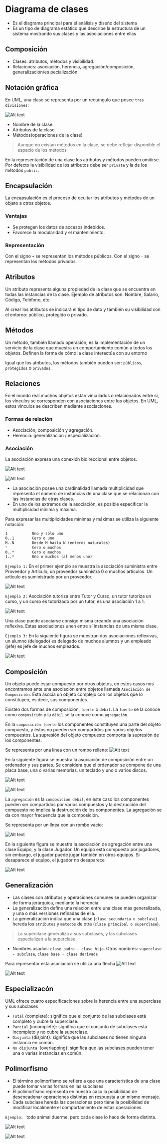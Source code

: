# Diagrama de clases

- Es el diagrama principal para el análisis y diseño del sistema
- Es un tipo de diagrama estático que describe la estructura de un sistema mostrando sus clases y las asociaciones entre ellas

## Composición

- Clases: atributos, métodos y visibilidad.
- Relaciones: asociación, herencia, agregación/composición, generalización/es	pecialización.

## Notación gráfica

En UML, una clase se representa por un rectángulo que posee `tres divisiones`:

![Alt text](image-8.png)

- Nombre de la clase.				
- Atributos de la clase.
- Métodos(operaciones de la clase)

> Aunque no existan métodos en la clase, se debe reflejar disponible el espacio de los métodos

En la representación de una clase los atributos y métodos pueden omitirse. Por defecto la visibilidad de los atributos debe ser `private` y la de los métodos `public`.

## Encapsulación

La encapsulación es el proceso de ocultar los atributos y métodos de un objeto a otros objetos.

### Ventajas

- Se protegen los datos de accesos indebidos.
- Favorece la modularidad y el mantenimiento.


### Representación

Con el signo `+` se representan los métodos públicos.
Con el signo `-` se representan los métodos privados.

## Atributos

Un atributo representa alguna propiedad de la clase que se encuentra en todas las instancias de la clase. Ejemplo de atributos son: Nombre, Salario, Código, Teléfono, etc. 

Al crear los atributos se indicará el tipo de dato y también su visibilidad con el entorno: público, protegido o privado.

## Métodos

Un método, también llamado operación, es la implementación de un servicio de la clase que muestra un comportamiento común a todos los objetos. Definen la forma de cómo la clase interactúa con su entorno

Igual que los atributos, los métodos también pueden ser: `públicos`, `protegidos` o `privados`.

## Relaciones

En el mundo real muchos objetos están vinculados o relacionados entre sí, los vínculos se corresponden con asociaciones entre los objetos. En UML, estos vínculos se describen mediante asociaciones.

### Formas de relación

- Asociación, composición y agregación.
- Herencia: generalización / especialización.


### Asociación

 La asociación expresa una conexión bidireccional entre objetos.

 ![Alt text](image-9.png)

 ![Alt text](image-10.png)

-  La asociación posee una cardinalidad llamada multiplicidad que representa el número de instancias de una clase que se relacionan con las instancias de otras clases.
- En uno de los extremos de la asociación, es posible especificar la multiplicidad mínima y máxima.

Para expresar las multiplicidades mínimas y máximas se utiliza la siguiente notación:

```MarkDown
1			Uno y sólo uno
0..1		Cero o uno
M..N	    Desde M hasta N (enteros naturales)
*			Cero o muchos
0..*		Cero o muchos
1..*		Uno o muchos (al menos uno)
```

`Ejemplo 1:` En el primer ejemplo se muestra la asociación suministra entre Proveedor y Artículo, un proveedor suministra 0 o muchos artículos. Un artículo es suministrado por un proveedor.

![Alt text](image-11.png)


`Ejemplo 2:` Asociación tutoriza entre Tutor y Curso, un tutor tutoriza un curso, y un curso es tutorizado por un tutor, es una asociación 1 a 1.

![Alt text](image-12.png)

Una clase puede asociarse consigo misma creando una asociación reflexiva. Estas asociaciones unen entre sí instancias de una misma clase.

`Ejemplo 3:` En la siguiente figura se muestran dos asociaciones reflexivas, un alumno (delegado) es delegado de muchos alumnos y un empleado (jefe) es jefe de muchos empleados.

![Alt text](image-13.png)

## Composición 

Un objeto puede estar compuesto por otros objetos, en estos casos nos encontramos ante una asociación entre objetos llamada `Asociación de Composición`. Ésta asocia un objeto complejo con los objetos que lo constituyen, es decir, sus componentes. 

Existen dos formas de composición, `fuerte` o `débil`. La `fuerte` se la conoce como `composición` y la `débil` se la conoce como `agregación`.

En la `composición fuerte` los componentes constituyen una parte del objeto compuesto, y éstos no pueden ser compartidos por varios objetos compuestos.  La supresión del objeto compuesto comporta la supresión de los componentes.

Se representa por una línea con un rombo relleno:
![Alt text](image-14.png)

En la siguiente figura se muestra la asociación de composición entre un ordenador y sus partes. Se considera que el ordenador se compone de una placa base, una o varias memorias, un teclado y uno o varios discos.

![Alt text](image-15.png)

![Alt text](image-16.png)

La `agregación` es la `composición débil`, en este caso los componentes pueden ser compartidos por varios compuestos y la destrucción del compuesto no implica la destrucción de los componentes.  La agregación se da con mayor frecuencia que la composición.

Se representa por un línea con un rombo vacío:

![Alt text](image-17.png)

En la siguiente figura se muestra la asociación de agregación entre una clase Equipo, y la clase Jugador. Un equipo está compuesto por jugadores, sin embargo, el jugador puede jugar también en otros equipos. Si desaparece el equipo, el jugador no desaparece

![Alt text](image-18.png)

## Generalización

- Las clases con atributos y operaciones comunes se pueden organizar de forma jerárquica, mediante la herencia.
- La generalización define una relación entre una clase más generalizada, y una o más versiones refinadas de ella.
- La generalización indica que una clase (`clase secundaria o subclase`) hereda los `atributos` y `métodos` de otra (`clase principal o superclase`). 
>La superclase generaliza a sus subclases, y las subclases especializan a la superclase.
- Nombres usados: `clase padre - clase hija`. Otros nombres: `superclase - subclase`, `clase base - clase derivada`

Para representar esta asociación se utiliza una flecha
![Alt text](image-19.png)

![Alt text](image-20.png)

## Especializacón

UML ofrece cuatro especificaciones sobre la herencia entre una superclase y sus subclases

- `Total` {complete}: significa que el conjunto de las subclases está completo y cubre la superclase.
- `Parcial` {incomplete}: significa que el conjunto de subclases está incompleto y no cubre la superclase.
- `Disjunta` {disjoint}: significa que las subclases no tienen ninguna instancia en común.
- `No disjunta `{overlapping}: significa que las subclases pueden tener una o varias instancias en común.


## Polimorfismo 

- El término polimorfismo se refiere a que una característica de una clase puede tomar varias formas en las subclases.
- El polimorfismo representa en nuestro caso la posibilidad de desencadenar operaciones distintas en respuesta a un mismo mensaje.
- Cada subclase hereda las operaciones pero tiene la posibilidad de modificar localmente el comportamiento de estas operaciones.


`Ejemplo: ` todo animal duerme, pero cada clase lo hace de forma distinta.

![Alt text](image-21.png)

![Alt text](image-22.png)